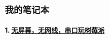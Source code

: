 # 我的笔记本

## 1. [无屏幕，无网线，串口玩树莓派](https://github.com/lwxyl/MyNoteBook/blob/master/Play%20with%20Manjaro%20%26%20Rasberry%20Pi%203%20B%2B.md)
